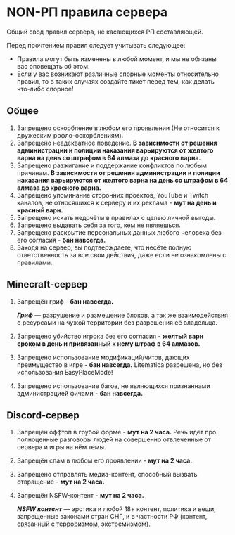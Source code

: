 # NON-РП правила сервера

Общий свод правил сервера, не касающихся РП составляющей.

Перед прочтением правил следует учитывать следующее:
- Правила могут быть изменены в любой момент, и мы не обязаны вас оповещать об этом. 
- Если у вас возникают различные спорные моменты относительно правил, то в таких случаях создайте тикет перед тем, как делать что-либо спорное!

## Общее

1. Запрещено оскорбление в любом его проявлении (Не относится к дружеским рофло-оскорблениям). 
2. Запрещено неадекватное поведение. **В зависимости от решения администрации и полиции наказания варьируются от желтого варна на день со штрафом в 64 алмаза до красного варна.**
3. Запрещено разжигание и поддержание конфликтов по любым причинам. **В зависимости от решения администрации и полиции наказания варьируются от желтого варна на день со штрафом в 64 алмаза до красного варна.**
4. Запрещено упоминание сторонних проектов, YouTube и Twitch каналов, не относящихся к серверу и их реклама - **мут на день и красный варн.** 
5. Запрещено искать недочёты в правилах с целью личной выгоды. 
6. Запрещено выдавать себя за того, кем не являешься. 
7. Запрещено раскрытие персональных данных любого человека без его согласия - **бан навсегда.**
8. Заходя на сервер, вы подтверждаете, что несёте полную ответственность за все свои действия, даже если не ознакомлены с правилами.

## Minecraft-сервер

1. Запрещён гриф - **бан навсегда.**

   ***Гриф*** — разрушение и размещение блоков, а так же взаимодействия с ресурсами на чужой территории без разрешения её владельца.

2. Запрещено убийство игрока без его согласия - **желтый варн сроком в день и привязанный к нему штраф в 64 алмазов.**
3. Запрещено использование модификаций/читов, дающих преимущество в игре - **бан навсегда.** Litematica разрешена, но без использования EasyPlaceMode!
4. Запрещено использование багов, не являющихся признаннами администрацией фичами - **бан навсегда.**

## Discord-сервер

1. Запрещён оффтоп в грубой форме - **мут на 2 часа.** Речь идёт про полноценные разговоры людей на совершенно отвлеченные от сервера и игры на нём темы.
2. Запрещён спам в любом его проявлении - **мут на 2 часа.**
3. Запрещено отправлять медиа-контент, способный вызвать отвращение - **мут на 2 часа.**
4. Запрещён NSFW-контент - **мут на 2 часа.**
    
    ***NSFW контент*** — эротика и любой 18+ контент, политика и вещи, запрещенные законами стран СНГ, и в частности РФ (контент, связанный с терроризмом, экстремизмом).
